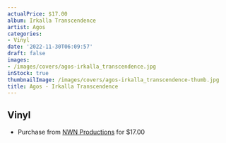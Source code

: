 ```yaml
---
actualPrice: $17.00
album: Irkalla Transcendence
artist: Agos
categories:
- Vinyl
date: '2022-11-30T06:09:57'
draft: false
images:
- /images/covers/agos-irkalla_transcendence.jpg
inStock: true
thumbnailImage: /images/covers/agos-irkalla_transcendence-thumb.jpg
title: Agos - Irkalla Transcendence
---
```


## Vinyl
* Purchase from [NWN Productions](http://shop.nwnprod.com/index.php?route=product/product&path=75&product_id=1400&sort=pd.name&order=ASC) for $17.00
